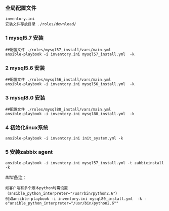 ### 全局配置文件
```
inventory.ini
安装文件存放目录 ./roles/download/
```

### 1 mysql5.7 安装
```
##配置文件 ./roles/mysql57_install/vars/main.yml
ansible-playbook -i inventory.ini mysql57_install.yml  -k
```
### 2 mysql5.6 安装
```
##配置文件 ./roles/mysql56_install/vars/main.yml
ansible-playbook -i inventory.ini mysql56_install.yml  -k
```
### 3 mysql8.0 安装
```
##配置文件 ./roles/mysql80_install/vars/main.yml
ansible-playbook -i inventory.ini mysql80_install.yml  -k
```
### 4 初始化linux系统
```
ansible-playbook -i inventory.ini init_system.yml -k
```
### 5 安装zabbix agent
```
ansible-playbook -i inventory.ini mysql57_install.yml -t zabbixinstall -k
```

###备注：
```
如客户端有多个版本python时需设置（ansible_python_interpreter="/usr/bin/python2.6"）
例如ansible-playbook -i inventory.ini mysql80_install.yml  -k -e"ansible_python_interpreter="/usr/bin/python2.6""
```
